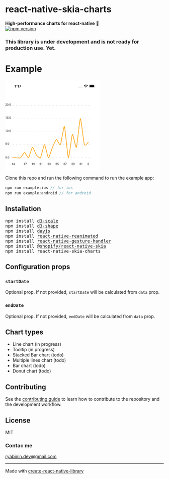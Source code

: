 # react-native-skia-charts

**High-performance charts for react-native** 🚀  
[![npm version](https://img.shields.io/npm/v/react-native-skia-charts.svg?style=flat)](https://www.npmjs.com/package/react-native-skia-charts)

### This library is under development and is not ready for production use. Yet.

# Example

<img src="./assets/line-chart-example.png" width="300" />

Clone this repo and run the following command to run the example app:

```js
npm run example:ios // for ios
npm run example:android // for android
```

## Installation

<pre>
npm install <a href="https://github.com/d3/d3-scale">d3-scale</a>
npm install <a href="https://github.com/d3/d3-shape">d3-shape</a>
npm install <a href="https://github.com/iamkun/dayjs">dayjs</a>
npm install <a href="https://github.com/software-mansion/react-native-reanimated">react-native-reanimated</a>
npm install <a href="https://github.com/software-mansion/react-native-gesture-handler">react-native-gesture-handler</a>
npm install <a href="https://github.com/Shopify/react-native-skia">@shopify/react-native-skia</a>
npm install react-native-skia-charts
</pre>

## Configuration props

### `startDate`
Optional prop. If not provided, `startDate` will be calculated from `data` prop.

### `endDate`
Optional prop. If not provided, `endDate` will be calculated from `data` prop.

## Chart types

- Line chart (in progress)
- Tooltip (in progress)
- Stacked Bar chart (todo)
- Multiple lines chart (todo)
- Bar chart (todo)
- Donut chart (todo)

## Contributing

See the [contributing guide](CONTRIBUTING.md) to learn how to contribute to the repository and the development workflow.

## License

MIT

### Contac me
ryabinin.dev@gmail.com

---

Made with [create-react-native-library](https://github.com/callstack/react-native-builder-bob)
